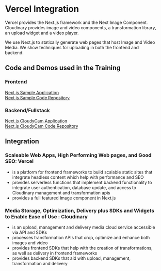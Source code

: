 # Vercel Integration
Vercel provides the Next.js framework and the Next Image Component.  Cloudinary provides image and video components, a transformation library, an upload widget and a video player.

We use Next.js to statically generate web pages that host Image and Video Media.  We show techniques for uploading in both the frontend and backend.

## Code and Demos used in the Training

### Frontend

[Next.js Sample Application](https://cloudinary-nextjs-portfolio.vercel.app/)  
[Next.js Sample Code Repository](https://github.com/cloudinary-training/cloudinary-nextjs-portfolio)

### Backend/Fullstack
[Next.js CloudyCam Application](https://cloudycam.netlify.app/)  
[Next.js CloudyCam Code Repository](https://github.com/cloudinary-training/cloudinary-nextjs-portfolio) 





## Integration  
### Scaleable Web Apps, High Performing Web pages, and Good SEO: Vercel 
- is a platform for frontend frameworks to build scalable static sites that integrate headless content which help with performance and SEO
- provides serverless functions that implement backend  functionality to integrate user authentication, database update, and access to Cloudinary management and transformation apis
- provides a full featured Image component in Next.js
### Media Storage, Optimization, Delivery plus SDKs and Widgets to Enable Ease of Use : Cloudinary  
- is an upload, management and delivery media cloud service accessible via API and SDKs
- processes transformation APIs that crop, optimize and enhance both images and video
- provides frontend SDKs that help with the creation of transformations, as well as delivery in frontend frameworks
- provides backend SDKs that aid with upload, management, transformation and delivery